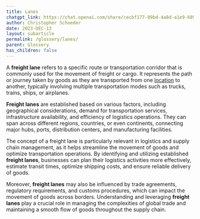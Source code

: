 ```yaml
---
title: Lanes
chatgpt_link: https://chat.openai.com/share/cecbf177-89bd-4a8d-a1e9-689bf3d492b6
author: Christopher Schoeder
date: 2023-DEC-13
layout: subarticle
permalink: /glossery/lanes/
parent: Glossery
has_children: false
---
```



A **freight lane** refers to a specific route or transportation corridor that is commonly used for the movement of freight or cargo. It represents the path or journey taken by goods as they are transported from one <a href="/locations/">location</a> to another, typically involving multiple transportation modes such as trucks, trains, ships, or airplanes.

**Freight lanes** are established based on various factors, including geographical considerations, demand for transportation services, infrastructure availability, and efficiency of logistics operations. They can span across different regions, countries, or even continents, connecting major hubs, ports, distribution centers, and manufacturing facilities.

The concept of a freight lane is particularly relevant in logistics and supply chain management, as it helps streamline the movement of goods and optimize transportation operations. By identifying and utilizing established **freight lanes**, businesses can plan their logistics activities more effectively, estimate transit times, optimize shipping costs, and ensure reliable delivery of goods.

Moreover, **freight lanes** may also be influenced by trade agreements, regulatory requirements, and customs procedures, which can impact the movement of goods across borders. Understanding and leveraging **freight lanes** play a crucial role in managing the complexities of global trade and maintaining a smooth flow of goods throughout the supply chain.
